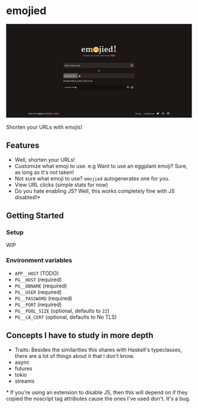 # emojied

<p align="center">
  <img src="emojied.png" />
</p>

Shorten your URLs with emojis!

## Features

- Well, shorten your URLs!
- Customize what emoji to use. e.g Want to use an eggplant emoji? Sure, as long
  as it's not taken!
- Not sure what emoji to use? `emojied` autogenerates one for you.
- View URL clicks (simple stats for now)
- Do you hate enabling JS? Well, this works completely fine with JS disabled!\*

## Getting Started

### Setup

WIP

### Environment variables

- `APP__HOST` (TODO)
- `PG__HOST` (required)
- `PG__DBNAME` (required)
- `PG__USER` (required)
- `PG__PASSWORD` (required)
- `PG__PORT` (required)
- `PG__POOL_SIZE` (optional, defaults to `22`)
- `PG__CA_CERT` (optional, defaults to No TLS)


## Concepts I have to study in more depth

- Traits: Besides the similarities this shares with Haskell's typeclasses, there
  are a lot of things about it that I don't know.
- async
- futures
- tokio
- streams

\* If you're using an extension to disable JS, then this will depend on if they
copied the noscript tag attributes cause the ones I've used don't. It's a bug.
